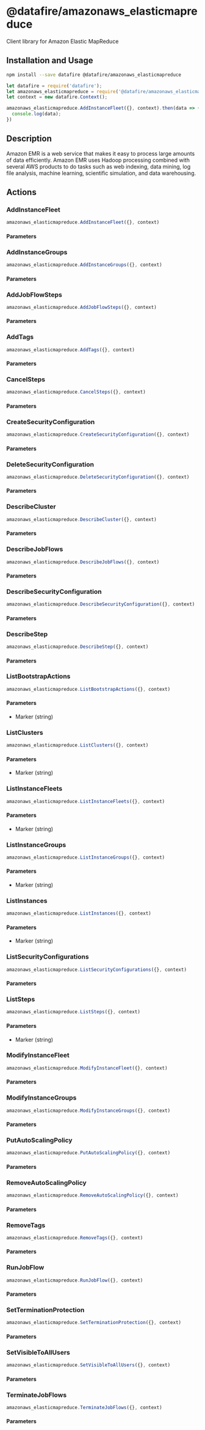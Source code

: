 # @datafire/amazonaws_elasticmapreduce

Client library for Amazon Elastic MapReduce

## Installation and Usage
```bash
npm install --save datafire @datafire/amazonaws_elasticmapreduce
```

```js
let datafire = require('datafire');
let amazonaws_elasticmapreduce = require('@datafire/amazonaws_elasticmapreduce').actions;
let context = new datafire.Context();

amazonaws_elasticmapreduce.AddInstanceFleet({}, context).then(data => {
  console.log(data);
})
```

## Description
Amazon EMR is a web service that makes it easy to process large amounts of data efficiently. Amazon EMR uses Hadoop processing combined with several AWS products to do tasks such as web indexing, data mining, log file analysis, machine learning, scientific simulation, and data warehousing.

## Actions
### AddInstanceFleet



```js
amazonaws_elasticmapreduce.AddInstanceFleet({}, context)
```

#### Parameters

### AddInstanceGroups



```js
amazonaws_elasticmapreduce.AddInstanceGroups({}, context)
```

#### Parameters

### AddJobFlowSteps



```js
amazonaws_elasticmapreduce.AddJobFlowSteps({}, context)
```

#### Parameters

### AddTags



```js
amazonaws_elasticmapreduce.AddTags({}, context)
```

#### Parameters

### CancelSteps



```js
amazonaws_elasticmapreduce.CancelSteps({}, context)
```

#### Parameters

### CreateSecurityConfiguration



```js
amazonaws_elasticmapreduce.CreateSecurityConfiguration({}, context)
```

#### Parameters

### DeleteSecurityConfiguration



```js
amazonaws_elasticmapreduce.DeleteSecurityConfiguration({}, context)
```

#### Parameters

### DescribeCluster



```js
amazonaws_elasticmapreduce.DescribeCluster({}, context)
```

#### Parameters

### DescribeJobFlows



```js
amazonaws_elasticmapreduce.DescribeJobFlows({}, context)
```

#### Parameters

### DescribeSecurityConfiguration



```js
amazonaws_elasticmapreduce.DescribeSecurityConfiguration({}, context)
```

#### Parameters

### DescribeStep



```js
amazonaws_elasticmapreduce.DescribeStep({}, context)
```

#### Parameters

### ListBootstrapActions



```js
amazonaws_elasticmapreduce.ListBootstrapActions({}, context)
```

#### Parameters
* Marker (string)

### ListClusters



```js
amazonaws_elasticmapreduce.ListClusters({}, context)
```

#### Parameters
* Marker (string)

### ListInstanceFleets



```js
amazonaws_elasticmapreduce.ListInstanceFleets({}, context)
```

#### Parameters
* Marker (string)

### ListInstanceGroups



```js
amazonaws_elasticmapreduce.ListInstanceGroups({}, context)
```

#### Parameters
* Marker (string)

### ListInstances



```js
amazonaws_elasticmapreduce.ListInstances({}, context)
```

#### Parameters
* Marker (string)

### ListSecurityConfigurations



```js
amazonaws_elasticmapreduce.ListSecurityConfigurations({}, context)
```

#### Parameters

### ListSteps



```js
amazonaws_elasticmapreduce.ListSteps({}, context)
```

#### Parameters
* Marker (string)

### ModifyInstanceFleet



```js
amazonaws_elasticmapreduce.ModifyInstanceFleet({}, context)
```

#### Parameters

### ModifyInstanceGroups



```js
amazonaws_elasticmapreduce.ModifyInstanceGroups({}, context)
```

#### Parameters

### PutAutoScalingPolicy



```js
amazonaws_elasticmapreduce.PutAutoScalingPolicy({}, context)
```

#### Parameters

### RemoveAutoScalingPolicy



```js
amazonaws_elasticmapreduce.RemoveAutoScalingPolicy({}, context)
```

#### Parameters

### RemoveTags



```js
amazonaws_elasticmapreduce.RemoveTags({}, context)
```

#### Parameters

### RunJobFlow



```js
amazonaws_elasticmapreduce.RunJobFlow({}, context)
```

#### Parameters

### SetTerminationProtection



```js
amazonaws_elasticmapreduce.SetTerminationProtection({}, context)
```

#### Parameters

### SetVisibleToAllUsers



```js
amazonaws_elasticmapreduce.SetVisibleToAllUsers({}, context)
```

#### Parameters

### TerminateJobFlows



```js
amazonaws_elasticmapreduce.TerminateJobFlows({}, context)
```

#### Parameters


